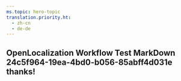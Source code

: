 ```yaml
---
ms.topic: hero-topic
translation.priority.ht: 
  - zh-cn
  - de-de
---
```

## OpenLocalization Workflow Test MarkDown 24c5f964-19ea-4bd0-b056-85abff4d031e thanks!
